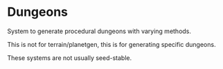 # Dungeons

System to generate procedural dungeons with varying methods.

This is not for terrain/planetgen, this is for generating specific dungeons.

These systems are not usually seed-stable.

